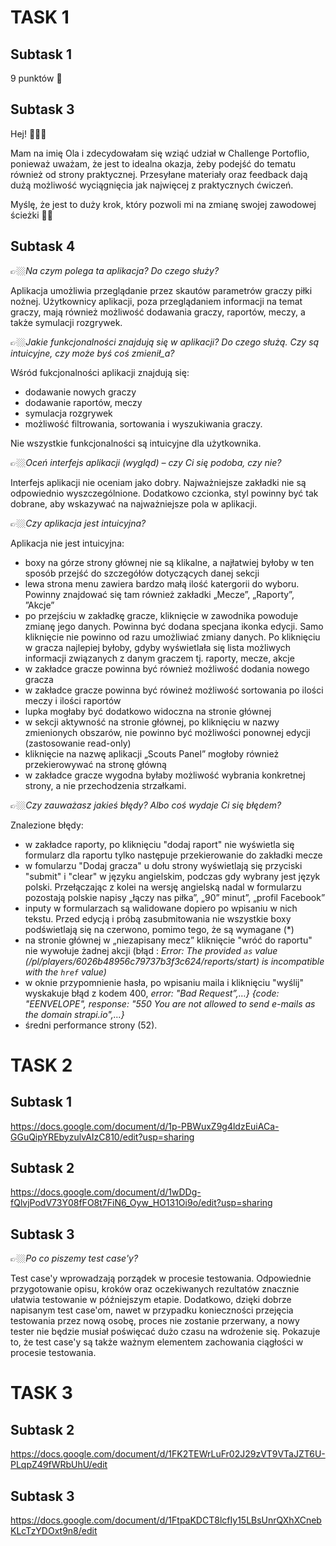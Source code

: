 # TASK 1
## Subtask 1
9 punktów 🥂
## Subtask 3
Hej! 🙋🏼‍♀️

Mam na imię Ola i zdecydowałam się wziąć udział w Challenge Portoflio, ponieważ uważam, że jest to idealna okazja, żeby podejść do tematu również od strony praktycznej. Przesyłane materiały oraz feedback dają dużą możliwość wyciągnięcia jak najwięcej z praktycznych ćwiczeń.

Myślę, że jest to duży krok, który pozwoli mi na zmianę swojej zawodowej ścieżki 🕵🏼

## Subtask 4
👉🏼*Na czym polega ta aplikacja? Do czego służy?*

Aplikacja umożliwia przeglądanie przez skautów parametrów graczy piłki nożnej. Użytkownicy aplikacji, poza przeglądaniem informacji na temat graczy, mają również możliwość dodawania graczy, raportów, meczy, a także symulacji rozgrywek.

👉🏼*Jakie funkcjonalności znajdują się w aplikacji? Do czego służą. Czy są intuicyjne, czy może byś coś zmienił_a?*

Wśród fukcjonalności aplikacji znajdują się: 
- dodawanie nowych graczy
- dodawanie raportów, meczy
- symulacja rozgrywek
- możliwość filtrowania, sortowania i wyszukiwania graczy.

Nie wszystkie funkcjonalności są intuicyjne dla użytkownika.

👉🏼*Oceń interfejs aplikacji (wygląd) – czy Ci się podoba, czy nie?*

Interfejs aplikacji nie oceniam jako dobry. Najważniejsze zakładki nie są odpowiednio wyszczególnione. Dodatkowo czcionka, styl powinny być tak dobrane, aby wskazywać na najważniejsze pola w aplikacji.

👉🏼*Czy aplikacja jest intuicyjna?*

Aplikacja nie jest intuicyjna: 
- boxy na górze strony głównej nie są klikalne, a najłatwiej byłoby w ten sposób przejść do szczegółów dotyczących danej sekcji
- lewa strona menu zawiera bardzo małą ilość katergorii do wyboru. Powinny znajdować się tam również zakładki „Mecze”, „Raporty”, ”Akcje”
- po przejściu w zakładkę gracze, kliknięcie w zawodnika powoduje zmianę jego danych. Powinna być dodana specjana ikonka edycji. Samo kliknięcie nie powinno od razu umożliwiać zmiany danych. Po kliknięciu w gracza najlepiej byłoby, gdyby wyświetlała się lista możliwych informacji związanych z danym graczem tj. raporty, mecze, akcje
- w zakładce gracze powinna być również możliwość dodania nowego gracza
- w zakładce gracze powinna być rówineż możliwość sortowania po ilości meczy i ilości raportów
- lupka mogłaby być dodatkowo widoczna na stronie głównej
- w sekcji aktywność na stronie głównej, po kliknięciu w nazwy zmienionych obszarów, nie powinno być możliwości ponownej edycji (zastosowanie read-only)
- kliknięcie na nazwę aplikacji „Scouts Panel” mogłoby również przekierowywać na stronę główną
- w zakładce gracze wygodna byłaby możliwość wybrania konkretnej strony, a nie przechodzenia strzałkami.

👉🏼*Czy zauważasz jakieś błędy? Albo coś wydaje Ci się błędem?*

Znalezione błędy: 
- w zakładce raporty, po kliknięciu "dodaj raport" nie wyświetla się formularz dla raportu tylko następuje przekierowanie do zakładki mecze
- w fomularzu "Dodaj gracza" u dołu strony wyświetlają się przyciski "submit" i "clear" w języku angielskim, podczas gdy wybrany jest język polski. Przełączając z kolei na wersję angielską nadal w formularzu pozostają polskie napisy „łączy nas piłka”, „90” minut”, „profil Facebook”
- inputy w formularzach są walidowane dopiero po wpisaniu w nich tekstu. Przed edycją i próbą zasubmitowania nie wszystkie boxy podświetlają się na czerwono, pomimo tego, że są wymagane (*)
- na stronie głównej w „niezapisany mecz” kliknięcie "wróć do raportu" nie wywołuje żadnej akcji (błąd : *Error: The provided `as` value (/pl/players/6026b48956c79737b3f3c624/reports/start) is incompatible with the `href` value)*
- w oknie przypomnienie hasła, po wpisaniu maila i kliknięciu "wyślij" wyskakuje błąd z kodem 400, *error: "Bad Request”,…} {code: "EENVELOPE", response: "550 You are not allowed to send e-mails as the domain strapi.io",…}*
- średni performance strony (52).

# TASK 2
## Subtask 1
https://docs.google.com/document/d/1p-PBWuxZ9g4ldzEuiACa-GGuQipYREbyzulvAIzC810/edit?usp=sharing
## Subtask 2
https://docs.google.com/document/d/1wDDg-fQlvjPodV73Y08fFO8t7FiN6_Oyw_HO131Oi9o/edit?usp=sharing
## Subtask 3
👉🏼*Po co piszemy test case'y?*

Test case'y wprowadzają porządek w procesie testowania. Odpowiednie przygotowanie opisu, kroków oraz oczekiwanych rezultatów znacznie ułatwia testowanie w późniejszym etapie. Dodatkowo, dzięki dobrze napisanym test case'om, nawet w przypadku konieczności przejęcia testowania przez nową osobę, proces nie zostanie przerwany, a nowy tester nie będzie musiał poświęcać dużo czasu na wdrożenie się. Pokazuje to, że test case'y są także ważnym elementem zachowania ciągłości w procesie testowania.

# TASK 3
## Subtask 2
https://docs.google.com/document/d/1FK2TEWrLuFr02J29zVT9VTaJZT6U-PLqpZ49fWRbUhU/edit
## Subtask 3
https://docs.google.com/document/d/1FtpaKDCT8lcfIy15LBsUnrQXhXCnebKLcTzYDOxt9n8/edit
